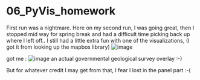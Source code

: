 # 06_PyVis_homework

First run was a nightmare.  Here on my second run, I was going great, then I stopped mid way for spring break and had a difficult time picking back up where I left off..
I still had a little extra fun with one of the visualizations, (I got it from looking up the mapbox library)
![image](https://user-images.githubusercontent.com/91569353/160468541-f9ac167e-c01b-4fde-a3fc-e6ae0f69a0b8.png)

got me :
![image](https://user-images.githubusercontent.com/91569353/160468665-1c4a4524-7d36-4ee4-aa3d-19a93d249da1.png)
an actual governmental geological survey overlay :-)

But for whatever credit I may get from that, I fear I lost in the panel part :-(
